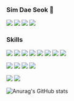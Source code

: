 ### Sim Dae Seok 👋

<a href="https://bigstone-coding.tistory.com" target="_blank"><img src="https://img.shields.io/badge/BLOG-3DDC84?style=flat-square&logo=Naver&logoColor=white"/></a>
<img src="https://img.shields.io/badge/sds7150sds@gmail.com-EA4335?style=flat-square&logo=Gmail&logoColor=white"/>
<img src="https://img.shields.io/badge/sds7150sds@gmail.com-EA4335?style=flat-square&logo=Gmail&logoColor=white"/>
<a href="https://www.instagram.com/ds_bigstone/" target="_blank"><img src="https://img.shields.io/badge/ds_bigstone-E4405F?style=flat-square&logo=Instagram&logoColor=white"/></a>

### Skills

<img src="https://img.shields.io/badge/JAVA-007396?style=flat-square&logo=openjdk&logoColor=white"/> <img src="https://img.shields.io/badge/Python-3776AB?style=flat-square&logo=python&logoColor=white"/>
<img src="https://img.shields.io/badge/springboot-6DB33F?style=flat-square&logo=Spring&logoColor=white"/> 
<img src="https://img.shields.io/badge/FastAPI-009688?style=flat-square&logo=FastAPI&logoColor=white"/>
<img src="https://img.shields.io/badge/MySQL-4479A1?style=flat-square&logo=MySQL&logoColor=white"/>
<img src="https://img.shields.io/badge/AWS-232F3E?style=flat-square&logo=Amazon AWS&logoColor=white"/>
<img src="https://img.shields.io/badge/Docker-2396ED?style=flat-square&logo=Docker&logoColor=white"/>
<img src="https://img.shields.io/badge/FastAPI-009688?style=flat-square&logo=FastAPI&logoColor=white"/>  

<img src="https://img.shields.io/badge/JavaScript-F7DF1E?style=flat-square&logo=JavaScript&logoColor=white"/> <img src="https://img.shields.io/badge/Android-34A853?style=flat-square&logo=Android&logoColor=white"/>
<img src="https://img.shields.io/badge/React-61DAFB?style=flat-square&logo=React&logoColor=white"/>
<img src="https://img.shields.io/badge/Firebase-FFCA28?style=flat-square&logo=Firebase&logoColor=white"/>

<img src="https://img.shields.io/badge/Google Maps Plaform-4285F4?style=flat-square&logo=googlemaps&logoColor=white"/> <img src="https://img.shields.io/badge/Firebase Auth-FFCA28?style=flat-square&logo=firebase&logoColor=white"/>


![Anurag's GitHub stats](https://github-readme-stats.vercel.app/api?username=bigstone0&show_icons=true&theme=vue)



<!--
**bigstone0/bigstone0** is a ✨ _special_ ✨ repository because its `README.md` (this file) appears on your GitHub profile.

Here are some ideas to get you started:

- 🔭 I’m currently working on ...
- 🌱 I’m currently learning ...
- 👯 I’m looking to collaborate on ...
- 🤔 I’m looking for help with ...
- 💬 Ask me about ...
- 📫 How to reach me: ...
- 😄 Pronouns: ...
- ⚡ Fun fact: ...
-->
